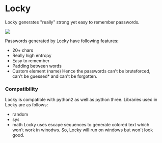 # Locky
Locky generates "really" strong yet easy to remember passwords.

<img src='https://i.imgur.com/nz6dLOk.png' />

Passwords generated by Locky have following features:
- 20+ chars
- Really high entropy
- Easy to remember
- Padding between words
- Custom element (name)
Hence the passwords can't be bruteforced, can't be guessed* and can't be forgotten.

### Compatibility
Locky is compatible with python2 as well as python three.
Libraries used in Locky are as follows:
- random
- sys
- math
Locky uses escape sequences to generate colored text which won't work in winodws. So, Locky will run on windows but won't look good.
